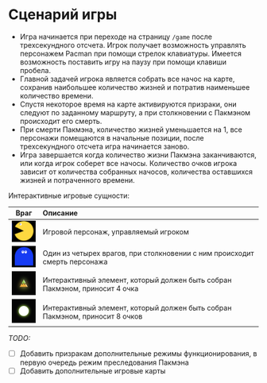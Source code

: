 # Сценарий игры <!-- omit in toc -->

- Игра начинается при переходе на страницу `/game` после трехсекундного отсчета. Игрок получает возможность управлять персонажем Pacman при помощи стрелок клавиатуры. Имеется возможность поставить игру на паузу при помощи клавиши пробела.
- Главной задачей игрока является собрать все начос на карте, сохранив наибольшее количество жизней и потратив наименьшее количество времени.
- Спустя некоторое время на карте активируются призраки, они следуют по заданному маршруту, а при столкновении с Пакмэном происходит его смерть.
- При смерти Пакмэна, количество жизней уменьшается на 1, все персонажи помещаются в начальные позиции, после трехсекундного отсчета игра начинается заново.
- Игра завершается когда количество жизни Пакмэна заканчиваются, или когда игрок соберет все начосы. Количество очков игрока зависит от количества собранных начосов, количества оставшихся жизней и потраченного времени.

Интерактивные игровые сущности:

|                 Враг                 | Описание                                                                     |
| :----------------------------------: | :--------------------------------------------------------------------------- |
|      ![Пакмэн](imgs/pacman.png)      | Игровой персонаж, управляемый игроком                                        |
|       ![Враг](imgs/enemy.png)        | Один из четырех врагов, при столкновении с ним происходит смерть персонажа   |
|      ![Начос](imgs/nachos.png)       | Интерактивный элемент, который должен быть собран Пакмэном, приносит 4 очка  |
| ![Большой Начос](imgs/bigNachos.png) | Интерактивный элемент, который должен быть собран Пакмэном, приносит 8 очков |

_TODO:_

- [ ] Добавить призракам дополнительные режимы функционирования, в первую очередь режим преследования Пакмэна
- [ ] Добавить дополнительные игровые карты
